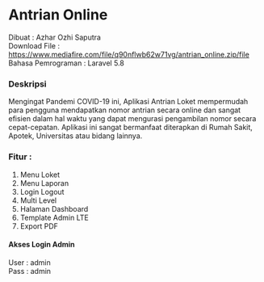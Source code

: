 # Antrian Online
Dibuat : Azhar Ozhi Saputra <br>
Download File : https://www.mediafire.com/file/q90nflwb62w71vg/antrian_online.zip/file <br>
Bahasa Pemrograman : Laravel 5.8

### Deskripsi
Mengingat Pandemi COVID-19 ini, Aplikasi Antrian Loket mempermudah para pengguna mendapatkan nomor antrian secara online dan sangat efisien dalam hal waktu yang dapat mengurasi pengambilan nomor secara cepat-cepatan. Aplikasi ini sangat bermanfaat diterapkan di Rumah Sakit, Apotek, Universitas atau bidang lainnya.

### Fitur :
1. Menu Loket
2. Menu Laporan
3. Login Logout
4. Multi Level
5. Halaman Dashboard
6. Template Admin LTE
7. Export PDF

#### Akses Login Admin
User : admin <br>
Pass : admin
